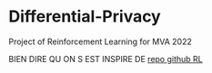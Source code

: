 # Differential-Privacy
Project of Reinforcement Learning for MVA 2022

BIEN DIRE QU ON S EST INSPIRE DE [repo github RL](https://github.com/bentrevett/pytorch-rl)
